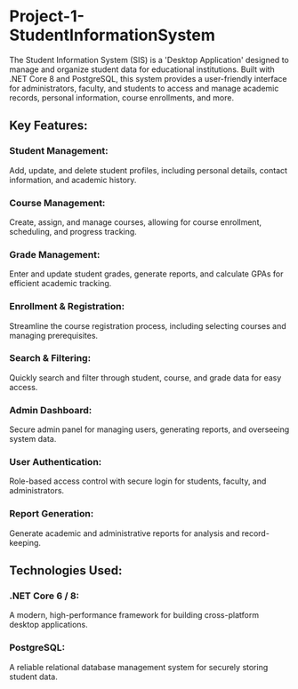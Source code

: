 # Project-1-StudentInformationSystem
 The Student Information System (SIS) is a 'Desktop Application' designed to manage and organize student data for educational institutions. Built with .NET Core 8 and PostgreSQL, this system provides a user-friendly interface for administrators, faculty, and students to access and manage academic records, personal information, course enrollments, and more.

## Key Features:
### Student Management: 
Add, update, and delete student profiles, including personal details, contact information, and academic history.

### Course Management: 
Create, assign, and manage courses, allowing for course enrollment, scheduling, and progress tracking.

### Grade Management: 
Enter and update student grades, generate reports, and calculate GPAs for efficient academic tracking.

### Enrollment & Registration: 
Streamline the course registration process, including selecting courses and managing prerequisites.

### Search & Filtering: 
Quickly search and filter through student, course, and grade data for easy access.

### Admin Dashboard: 
Secure admin panel for managing users, generating reports, and overseeing system data.

### User Authentication: 
Role-based access control with secure login for students, faculty, and administrators.

### Report Generation: 
Generate academic and administrative reports for analysis and record-keeping.

## Technologies Used:
### .NET Core 6 / 8: 
A modern, high-performance framework for building cross-platform desktop applications.
### PostgreSQL: 
A reliable relational database management system for securely storing student data.

